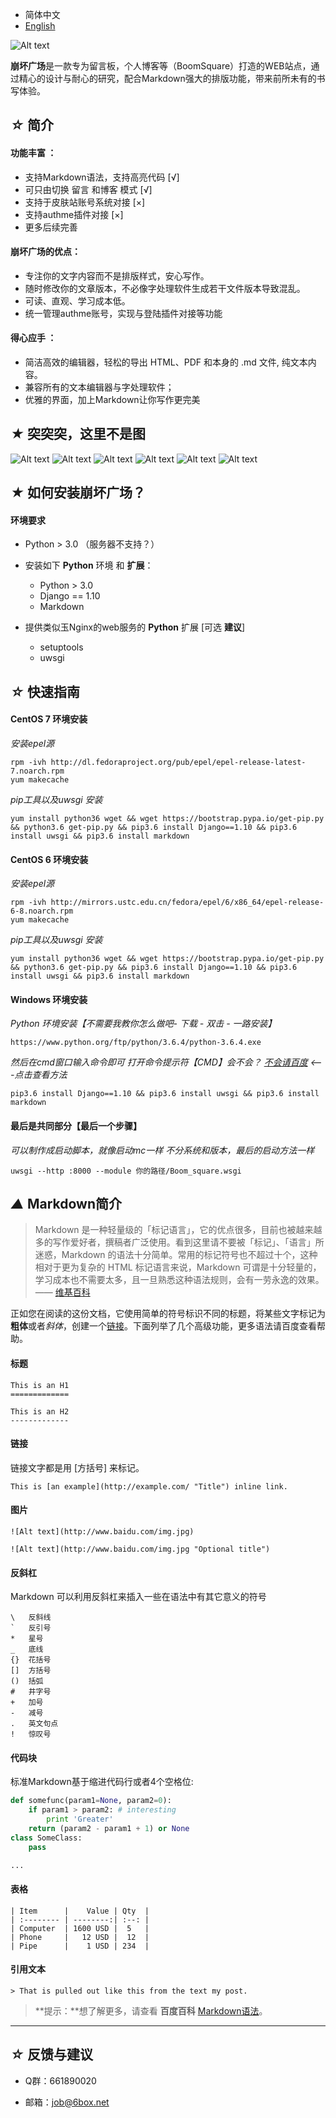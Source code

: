* 简体中文
* [English]()

![Alt text](img/log.png)

 

**崩坏广场**是一款专为留言板，个人博客等（BoomSquare）打造的WEB站点，通过精心的设计与耐心的研究，配合Markdown强大的排版功能，带来前所未有的书写体验。

 
 

## *☆* 简介

#### **功能丰富** ：

* 支持Markdown语法，支持高亮代码 [√]
* 可只由切换 留言 和博客 模式 [√]
* 支持于皮肤站账号系统对接 [×]
* 支持authme插件对接 [×]
* 更多后续完善


#### **崩坏广场的优点**：

* 专注你的文字内容而不是排版样式，安心写作。
* 随时修改你的文章版本，不必像字处理软件生成若干文件版本导致混乱。
* 可读、直观、学习成本低。
* 统一管理authme账号，实现与登陆插件对接等功能


#### **得心应手** ：

* 简洁高效的编辑器，轻松的导出 HTML、PDF 和本身的 .md 文件, 纯文本内容。
* 兼容所有的文本编辑器与字处理软件；
* 优雅的界面，加上Markdown让你写作更完美

 
 

## *★* 突突突，这里不是图
![Alt text](img/1.png)
![Alt text](img/2.png)
![Alt text](img/3.png)
![Alt text](img/4.png)
![Alt text](img/5.png)
![Alt text](img/6.png)

 
 
 
## *★* 如何安装崩坏广场？


#### 环境要求
* Python > 3.0 （服务器不支持？）
* 安装如下 **Python** 环境 和 **扩展**：

    * Python > 3.0
    * Django == 1.10
    * Markdown

* 提供类似玉Nginx的web服务的 **Python** 扩展 [可选 **建议**]
    * setuptools
    * uwsgi

 
 
 
## *☆* 快速指南


#### CentOS 7 环境安装

*安装epel源*

    rpm -ivh http://dl.fedoraproject.org/pub/epel/epel-release-latest-7.noarch.rpm
    yum makecache
 
*pip工具以及uwsgi 安装*

    yum install python36 wget && wget https://bootstrap.pypa.io/get-pip.py && python3.6 get-pip.py && pip3.6 install Django==1.10 && pip3.6 install uwsgi && pip3.6 install markdown


#### CentOS 6 环境安装

*安装epel源*

    rpm -ivh http://mirrors.ustc.edu.cn/fedora/epel/6/x86_64/epel-release-6-8.noarch.rpm
    yum makecache

*pip工具以及uwsgi 安装*

    yum install python36 wget && wget https://bootstrap.pypa.io/get-pip.py && python3.6 get-pip.py && pip3.6 install Django==1.10 && pip3.6 install uwsgi && pip3.6 install markdown


#### Windows 环境安装

*Python 环境安装【不需要我教你怎么做吧- 下载 - 双击 - 一路安装】*

    https://www.python.org/ftp/python/3.6.4/python-3.6.4.exe

*然后在cmd窗口输入命令即可*
*打开命令提示符【CMD】会不会？ [不会请百度](https://zhidao.baidu.com/question/189306369.html "不会请百度") <---点击查看方法*
 
    pip3.6 install Django==1.10 && pip3.6 install uwsgi && pip3.6 install markdown


#### 最后是共同部分【最后一个步骤】
*可以制作成启动脚本，就像启动mc一样*
*不分系统和版本，最后的启动方法一样*

    uwsgi --http :8000 --module 你的路径/Boom_square.wsgi

 
 
 
## *▲* Markdown简介

> Markdown 是一种轻量级的「标记语言」，它的优点很多，目前也被越来越多的写作爱好者，撰稿者广泛使用。看到这里请不要被「标记」、「语言」所迷惑，Markdown 的语法十分简单。常用的标记符号也不超过十个，这种相对于更为复杂的 HTML 标记语言来说，Markdown 可谓是十分轻量的，学习成本也不需要太多，且一旦熟悉这种语法规则，会有一劳永逸的效果。—— [维基百科][1]


正如您在阅读的这份文档，它使用简单的符号标识不同的标题，将某些文字标记为**粗体**或者*斜体*，创建一个[链接][1]。下面列举了几个高级功能，更多语法请百度查看帮助。 


#### 标题

	This is an H1
	=============

	This is an H2
	-------------


#### 链接
链接文字都是用 [方括号] 来标记。

    This is [an example](http://example.com/ "Title") inline link.


#### 图片

    ![Alt text](http://www.baidu.com/img.jpg)

    ![Alt text](http://www.baidu.com/img.jpg "Optional title")


#### 反斜杠
Markdown 可以利用反斜杠来插入一些在语法中有其它意义的符号

	\   反斜线
	`   反引号
	*   星号
	_   底线
	{}  花括号
	[]  方括号
	()  括弧
	#   井字号
	+   加号
	-   减号
	.   英文句点
	!   惊叹号


#### 代码块
标准Markdown基于缩进代码行或者4个空格位:
``` python
def somefunc(param1=None, param2=0):
    if param1 > param2: # interesting
        print 'Greater'
    return (param2 - param1 + 1) or None
class SomeClass:
    pass

...
```


#### 表格
	| Item      |    Value | Qty  |
	| :-------- | --------:| :--: |
	| Computer  | 1600 USD |  5   |
	| Phone     |   12 USD |  12  |
	| Pipe      |    1 USD | 234  |


#### 引用文本
	> That is pulled out like this from the text my post.




 

> **提示：**想了解更多，请查看 **百度百科** [Markdown语法][2]。



-----

 
 
## *☆* 反馈与建议
- Q群：661890020
- 邮箱：job@6box.net




  [1]: https://www.jianshu.com/p/82e730892d42
  [2]: https://www.jianshu.com/p/82e730892d42
